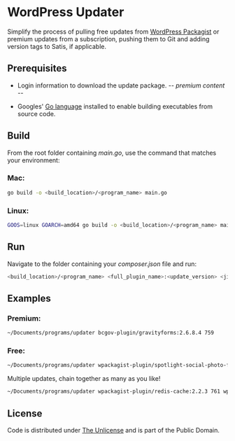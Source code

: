 # WordPress Updater

Simplify the process of pulling free updates from [WordPress Packagist](https://wpackagist.org) or premium updates from a subscription, pushing them to Git and adding version tags to Satis, if applicable.

## Prerequisites

- Login information to download the update package. -- *premium content* --

- Googles' [Go language](https://go.dev) installed to enable building executables from source code.

## Build

From the root folder containing *main.go*, use the command that matches your environment:

### Mac:

```bash
go build -o <build_location>/<program_name> main.go
```

### Linux:

```bash
GOOS=linux GOARCH=amd64 go build -o <build_location>/<program_name> main.go
```

## Run

Navigate to the folder containing your *composer.json* file and run:

```bash
<build_location>/<program_name> <full_plugin_name>:<update_version> <jira_ticket_number>
```

## Examples

### Premium:

```bash
~/Documents/programs/updater bcgov-plugin/gravityforms:2.6.8.4 759
```

### Free:

```bash
~/Documents/programs/updater wpackagist-plugin/spotlight-social-photo-feeds:1.4.2 762
```

Multiple updates, chain together as many as you like!

```bash
~/Documents/programs/updater wpackagist-plugin/redis-cache:2.2.3 761 wpackagist-plugin/spotlight-social-photo-feeds:1.4.2 762
```

## License

Code is distributed under [The Unlicense](https://github.com/nausicaan/free/blob/main/LICENSE.md) and is part of the Public Domain.
